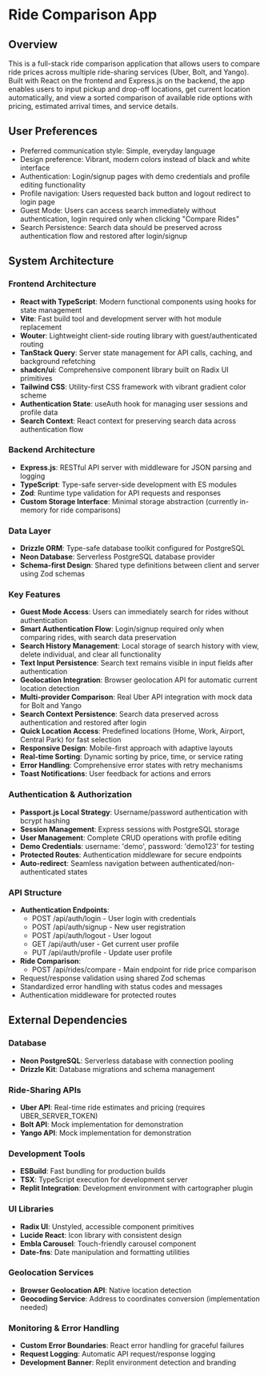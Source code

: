 # Ride Comparison App

## Overview

This is a full-stack ride comparison application that allows users to compare ride prices across multiple ride-sharing services (Uber, Bolt, and Yango). Built with React on the frontend and Express.js on the backend, the app enables users to input pickup and drop-off locations, get current location automatically, and view a sorted comparison of available ride options with pricing, estimated arrival times, and service details.

## User Preferences

- Preferred communication style: Simple, everyday language
- Design preference: Vibrant, modern colors instead of black and white interface
- Authentication: Login/signup pages with demo credentials and profile editing functionality
- Profile navigation: Users requested back button and logout redirect to login page
- Guest Mode: Users can access search immediately without authentication, login required only when clicking "Compare Rides"
- Search Persistence: Search data should be preserved across authentication flow and restored after login/signup

## System Architecture

### Frontend Architecture
- **React with TypeScript**: Modern functional components using hooks for state management
- **Vite**: Fast build tool and development server with hot module replacement
- **Wouter**: Lightweight client-side routing library with guest/authenticated routing
- **TanStack Query**: Server state management for API calls, caching, and background refetching
- **shadcn/ui**: Comprehensive component library built on Radix UI primitives
- **Tailwind CSS**: Utility-first CSS framework with vibrant gradient color scheme
- **Authentication State**: useAuth hook for managing user sessions and profile data
- **Search Context**: React context for preserving search data across authentication flow

### Backend Architecture
- **Express.js**: RESTful API server with middleware for JSON parsing and logging
- **TypeScript**: Type-safe server-side development with ES modules
- **Zod**: Runtime type validation for API requests and responses
- **Custom Storage Interface**: Minimal storage abstraction (currently in-memory for ride comparisons)

### Data Layer
- **Drizzle ORM**: Type-safe database toolkit configured for PostgreSQL
- **Neon Database**: Serverless PostgreSQL database provider
- **Schema-first Design**: Shared type definitions between client and server using Zod schemas

### Key Features
- **Guest Mode Access**: Users can immediately search for rides without authentication
- **Smart Authentication Flow**: Login/signup required only when comparing rides, with search data preservation
- **Search History Management**: Local storage of search history with view, delete individual, and clear all functionality
- **Text Input Persistence**: Search text remains visible in input fields after authentication
- **Geolocation Integration**: Browser geolocation API for automatic current location detection
- **Multi-provider Comparison**: Real Uber API integration with mock data for Bolt and Yango
- **Search Context Persistence**: Search data preserved across authentication and restored after login
- **Quick Location Access**: Predefined locations (Home, Work, Airport, Central Park) for fast selection
- **Responsive Design**: Mobile-first approach with adaptive layouts
- **Real-time Sorting**: Dynamic sorting by price, time, or service rating
- **Error Handling**: Comprehensive error states with retry mechanisms
- **Toast Notifications**: User feedback for actions and errors

### Authentication & Authorization
- **Passport.js Local Strategy**: Username/password authentication with bcrypt hashing
- **Session Management**: Express sessions with PostgreSQL storage
- **User Management**: Complete CRUD operations with profile editing
- **Demo Credentials**: username: 'demo', password: 'demo123' for testing
- **Protected Routes**: Authentication middleware for secure endpoints
- **Auto-redirect**: Seamless navigation between authenticated/non-authenticated states

### API Structure
- **Authentication Endpoints**:
  - POST /api/auth/login - User login with credentials
  - POST /api/auth/signup - New user registration
  - POST /api/auth/logout - User logout
  - GET /api/auth/user - Get current user profile
  - PUT /api/auth/profile - Update user profile
- **Ride Comparison**:
  - POST /api/rides/compare - Main endpoint for ride price comparison
- Request/response validation using shared Zod schemas
- Standardized error handling with status codes and messages
- Authentication middleware for protected routes

## External Dependencies

### Database
- **Neon PostgreSQL**: Serverless database with connection pooling
- **Drizzle Kit**: Database migrations and schema management

### Ride-Sharing APIs
- **Uber API**: Real-time ride estimates and pricing (requires UBER_SERVER_TOKEN)
- **Bolt API**: Mock implementation for demonstration
- **Yango API**: Mock implementation for demonstration

### Development Tools
- **ESBuild**: Fast bundling for production builds
- **TSX**: TypeScript execution for development server
- **Replit Integration**: Development environment with cartographer plugin

### UI Libraries
- **Radix UI**: Unstyled, accessible component primitives
- **Lucide React**: Icon library with consistent design
- **Embla Carousel**: Touch-friendly carousel component
- **Date-fns**: Date manipulation and formatting utilities

### Geolocation Services
- **Browser Geolocation API**: Native location detection
- **Geocoding Service**: Address to coordinates conversion (implementation needed)

### Monitoring & Error Handling
- **Custom Error Boundaries**: React error handling for graceful failures
- **Request Logging**: Automatic API request/response logging
- **Development Banner**: Replit environment detection and branding
